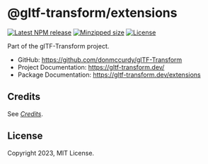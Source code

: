 # @gltf-transform/extensions

[![Latest NPM release](https://img.shields.io/npm/v/@gltf-transform/extensions.svg)](https://www.npmjs.com/package/@gltf-transform/extensions)
[![Minzipped size](https://badgen.net/bundlephobia/minzip/@gltf-transform/extensions)](https://bundlephobia.com/result?p=@gltf-transform/extensions)
[![License](https://img.shields.io/npm/l/@gltf-transform/core.svg)](https://github.com/donmccurdy/glTF-Transform/blob/master/LICENSE)

Part of the glTF-Transform project.

- GitHub: https://github.com/donmccurdy/glTF-Transform
- Project Documentation: https://gltf-transform.dev/
- Package Documentation: https://gltf-transform.dev/extensions

## Credits

See [*Credits*](https://gltf-transform.dev/credits).

## License

Copyright 2023, MIT License.
